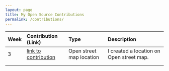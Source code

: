 ```yaml
---
layout: page
title: My Open Source Contributions
permalink: /contributions/
---
```


<!--
The first column, Contribution, must be a hyperlink to the actual contribution,
such as the Wikipedia edit or pull request, etc., with a suitable name.
Type of the contribution should be "Wikipedia edit", "OpenStreet Map feature",
"Project Documentation", "Project Code", "Blog Edit", etc.

The Description should include a brief summary of what you did.

Replace the first row below with your contribution and add new ones below it
following the same syntax.

-->





| Week   | Contribution (Link)  | Type  | Description |
|---|:---|:---|:---|
|  3   |[link to contribution](https://www.openstreetmap.org/user/Ks5810/history)| Open street map location | I created a location on Open street map.|
|     |     |     |      |
|     |     |     |      |
